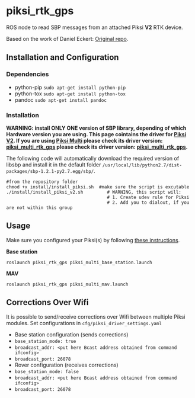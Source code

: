 piksi_rtk_gps
======
ROS node to read SBP messages from an attached Piksi **V2** RTK device.

Based on the work of Daniel Eckert: [Original repo](https://bitbucket.org/Daniel-Eckert/mav_localization).
  
## Installation and Configuration

### Dependencies
  * python-pip `sudo apt-get install python-pip`
  * python-tox `sudo apt-get install python-tox`
  * pandoc     `sudo apt-get install pandoc`
  
### Installation
**WARNING: install __ONLY ONE__ version of SBP library, depending of which Hardware version you are using. This page cointains the driver for [Piksi V2](http://docs.swiftnav.com/pdfs/piksi_datasheet_v2.3.1.pdf). If you are using [Piksi Multi](https://www.swiftnav.com/piksi-multi) please check its driver version: [piksi_multi_rtk_gps](https://github.com/ethz-asl/mav_rtk_gps/tree/master/piksi_multi_rtk_gps) please check its driver version: [piksi_multi_rtk_gps](https://github.com/ethz-asl/mav_rtk_gps/tree/master/piksi_multi_rtk_gps).**

The following code will automatically download the required version of libsbp and install it in the default folder `/usr/local/lib/python2.7/dist-packages/sbp-1.2.1-py2.7.egg/sbp/`.

```
#from the repository folder
chmod +x install/install_piksi.sh  #make sure the script is excutable
./install/install_piksi_v2.sh         # WARNING, this script will:
                                      # 1. Create udev rule for Piksi
                                      # 2. Add you to dialout, if you are not within this group
```

## Usage
Make sure you configured your Piksi(s) by following [these instructions](https://github.com/ethz-asl/mav_rtk_gps/wiki/Installing-and-Configuring-Piksi#settings-piksi-v2).

**Base station**
```
roslaunch piksi_rtk_gps piksi_multi_base_station.launch
```

**MAV**
```
roslaunch piksi_rtk_gps piksi_multi_mav.launch
```


## Corrections Over Wifi
It is possible to send/receive corrections over Wifi between multiple Piksi modules.
Set configurations in `cfg/piksi_driver_settings.yaml`
- Base station configuration (sends corrections)
 - `base_station_mode: true`
 - `broadcast_addr: <put here Bcast address obtained from command ifconfig>`
 - `broadcast_port: 26078`
- Rover configuration (receives corrections)
 - `base_station_mode: false`
 - `broadcast_addr: <put here Bcast address obtained from command ifconfig>`
 - `broadcast_port: 26078`
